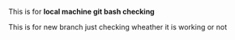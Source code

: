 This is for **local machine git bash checking**

This is for new branch just checking wheather it is working or not
